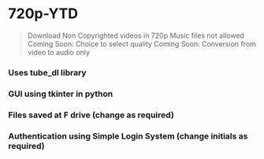 # 720p-YTD
 >Download Non Copyrighted videos in 720p 
 > Music files not allowed
 > Coming Soon: Choice to select quality
 > Coming Soon: Conversion from video to audio only
### Uses tube_dl library
### GUI using tkinter in python
### Files saved at F drive (change as required)
### Authentication using Simple Login System (change initials as required)
